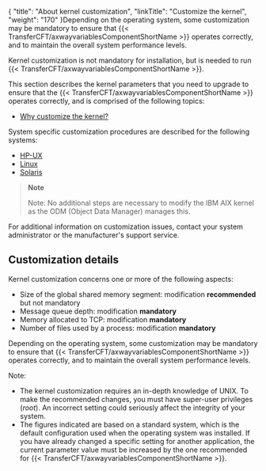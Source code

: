 {
    "title": "About kernel customization",
    "linkTitle": "Customize the kernel",
    "weight": "170"
}Depending on the operating system, some customization may
be mandatory to ensure that {{< TransferCFT/axwayvariablesComponentShortName  >}} operates correctly, and to maintain
the overall system performance levels.

Kernel customization is not mandatory for installation, but is needed to run {{< TransferCFT/axwayvariablesComponentShortName  >}}.

This section describes the
kernel parameters that you need to upgrade to ensure that the
{{< TransferCFT/axwayvariablesComponentShortName  >}} operates correctly, and is comprised of the following topics:

- [Why
    customize the kernel?](why_customize_the_kernel_)

System specific
customization procedures are described for the following systems:

- [HP-UX](customizing_hp_ux)
- [Linux](customizing_linux)
- [Solaris](customizing_solaris)

> **Note**
>
> Note: No additional steps are necessary to modify the IBM AIX kernel as the ODM (Object Data Manager) manages this.

For additional information on customization issues,
contact your system administrator or the manufacturer's support service.

Customization details
---------------------

Kernel customization concerns one or more of the following aspects:

- Size
    of the global shared memory segment: modification **recommended**
    but not mandatory
- Message
    queue depth: modification **mandatory**
- Memory
    allocated to TCP: modification **mandatory**
- Number
    of files used by a process: modification **mandatory**

Depending on the operating system, some customization may
be mandatory to ensure that {{< TransferCFT/axwayvariablesComponentShortName  >}} operates correctly, and to maintain
the overall system performance levels.

Note:

- The kernel customization
    requires an in-depth knowledge of UNIX. To make the recommended changes,
    you must have super-user privileges (*root*). An incorrect setting
    could seriously affect the integrity of your system.
- The figures indicated
    are based on a standard system, which is the default configuration
    used when the operating system was installed. If you have already changed
    a specific setting for another application, the current parameter value
    must be increased by the one recommended for {{< TransferCFT/axwayvariablesComponentShortName  >}}.
